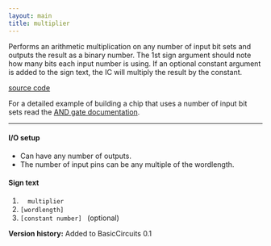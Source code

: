 ```yaml
---
layout: main
title: multiplier
---
```


Performs an arithmetic multiplication on any number of input bit sets and outputs the result as a binary number.
The 1st sign argument should note how many bits each input number is using.
If an optional constant argument is added to the sign text, the IC will multiply the result by the constant.

[source code](https://github.com/eisental/BasicCircuits/blob/master/src/main/java/org/tal/basiccircuits/multiplier.java)

For a detailed example of building a chip that uses a number of input bit sets read the [AND gate documentation](And).
* * *


#### I/O setup 
* Can have any number of outputs. 
* The number of input pins can be any multiple of the wordlength.

#### Sign text
1. `   multiplier   `
2. ` [wordlength]   `  
3. ` [constant number]  ` (optional)

__Version history:__ Added to BasicCircuits 0.1